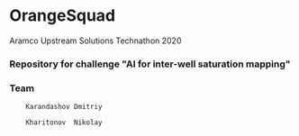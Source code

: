 # OrangeSquad

Aramco Upstream Solutions Technathon 2020
### Repository for challenge "AI for inter-well saturation mapping"

###     Team

        Karandashov Dmitriy

        Kharitonov  Nikolay
